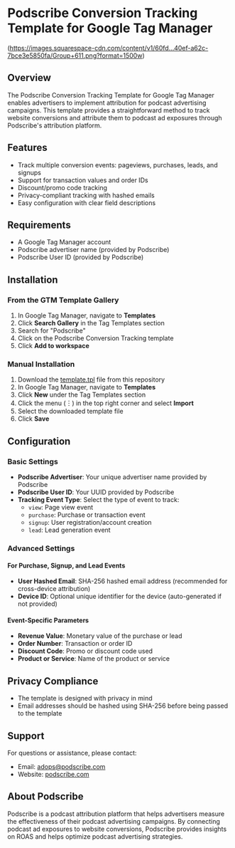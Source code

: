 # Podscribe Conversion Tracking Template for Google Tag Manager

(https://images.squarespace-cdn.com/content/v1/60fd…40ef-a62c-7bce3e5850fa/Group+611.png?format=1500w)

## Overview

The Podscribe Conversion Tracking Template for Google Tag Manager enables advertisers to implement attribution for podcast advertising campaigns. This template provides a straightforward method to track website conversions and attribute them to podcast ad exposures through Podscribe's attribution platform.

## Features

- Track multiple conversion events: pageviews, purchases, leads, and signups
- Support for transaction values and order IDs
- Discount/promo code tracking
- Privacy-compliant tracking with hashed emails
- Easy configuration with clear field descriptions

## Requirements

- A Google Tag Manager account
- Podscribe advertiser name (provided by Podscribe)
- Podscribe User ID (provided by Podscribe)

## Installation

### From the GTM Template Gallery

1. In Google Tag Manager, navigate to **Templates**
2. Click **Search Gallery** in the Tag Templates section
3. Search for "Podscribe"
4. Click on the Podscribe Conversion Tracking template
5. Click **Add to workspace**

### Manual Installation

1. Download the [template.tpl](template/template.tpl) file from this repository
2. In Google Tag Manager, navigate to **Templates**
3. Click **New** under the Tag Templates section
4. Click the menu (︙) in the top right corner and select **Import**
5. Select the downloaded template file
6. Click **Save**

## Configuration

### Basic Settings

- **Podscribe Advertiser**: Your unique advertiser name provided by Podscribe
- **Podscribe User ID**: Your UUID provided by Podscribe
- **Tracking Event Type**: Select the type of event to track:
  - `view`: Page view event
  - `purchase`: Purchase or transaction event
  - `signup`: User registration/account creation
  - `lead`: Lead generation event

### Advanced Settings

#### For Purchase, Signup, and Lead Events

- **User Hashed Email**: SHA-256 hashed email address (recommended for cross-device attribution)
- **Device ID**: Optional unique identifier for the device (auto-generated if not provided)

#### Event-Specific Parameters

- **Revenue Value**: Monetary value of the purchase or lead
- **Order Number**: Transaction or order ID
- **Discount Code**: Promo or discount code used
- **Product or Service**: Name of the product or service

## Privacy Compliance

- The template is designed with privacy in mind
- Email addresses should be hashed using SHA-256 before being passed to the template

## Support

For questions or assistance, please contact:
- Email: adops@podscribe.com
- Website: [podscribe.com](https://podscribe.com)


## About Podscribe

Podscribe is a podcast attribution platform that helps advertisers measure the effectiveness of their podcast advertising campaigns. By connecting podcast ad exposures to website conversions, Podscribe provides insights on ROAS and helps optimize podcast advertising strategies.
